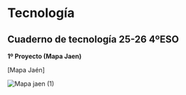 # Tecnología
## Cuaderno de tecnología 25-26 4ºESO

__1º Proyecto (Mapa Jaen)__

[Mapa Jaén] 

![Mapa jaen (1)](https://github.com/user-attachments/assets/77cdf7dc-4cfb-471c-882a-fa1daddac20a)
